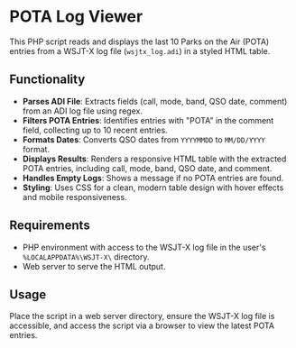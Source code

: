 # POTA Log Viewer

This PHP script reads and displays the last 10 Parks on the Air (POTA) entries from a WSJT-X log file (`wsjtx_log.adi`) in a styled HTML table.

## Functionality
- **Parses ADI File**: Extracts fields (call, mode, band, QSO date, comment) from an ADI log file using regex.
- **Filters POTA Entries**: Identifies entries with "POTA" in the comment field, collecting up to 10 recent entries.
- **Formats Dates**: Converts QSO dates from `YYYYMMDD` to `MM/DD/YYYY` format.
- **Displays Results**: Renders a responsive HTML table with the extracted POTA entries, including call, mode, band, QSO date, and comment.
- **Handles Empty Logs**: Shows a message if no POTA entries are found.
- **Styling**: Uses CSS for a clean, modern table design with hover effects and mobile responsiveness.

## Requirements
- PHP environment with access to the WSJT-X log file in the user's `%LOCALAPPDATA%\WSJT-X\` directory.
- Web server to serve the HTML output.

## Usage
Place the script in a web server directory, ensure the WSJT-X log file is accessible, and access the script via a browser to view the latest POTA entries.